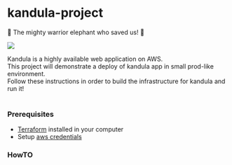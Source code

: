 # kandula-project

:elephant: The mighty warrior elephant who saved us! :elephant:

<img src="https://media.giphy.com/media/c5iMjFfrUFpza/giphy.gif" />

Kandula is a highly available web application on AWS.<br>
This project will demonstrate a deploy of kandula app in small prod-like environment.<br>
Follow these instructions in order to build the infrastructure for kandula and run it!<br><br>

### Prerequisites

* [Terraform](https://learn.hashicorp.com/tutorials/terraform/install-cli) installed in your computer
* Setup [aws credentials](https://docs.aws.amazon.com/sdk-for-java/v1/developer-guide/setup-credentials.html)

### HowTO
